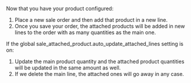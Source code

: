 Now that you have your product configured:

1.  Place a new sale order and then add that product in a new line.
2.  Once you save your order, the attached products will be added in new
    lines to the order with as many quantities as the main one.

If the global sale_attached_product.auto_update_attached_lines setting
is on:

1.  Update the main product quantity and the attached product quantities
    will be updated in the same amount as well.
2.  If we delete the main line, the attached ones will go away in any
    case.
